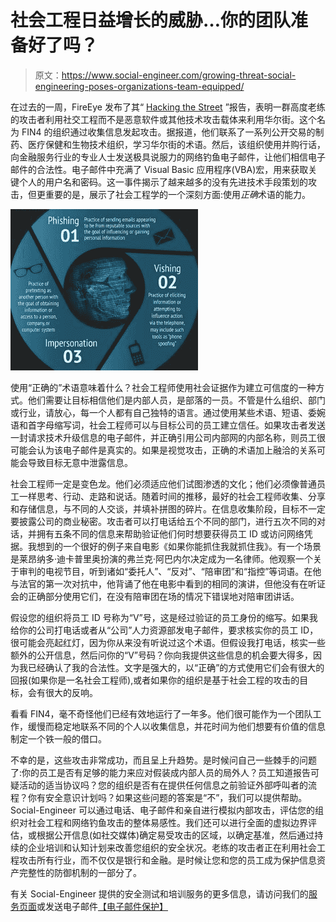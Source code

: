 # 社会工程日益增长的威胁…你的团队准备好了吗？

> 原文：<https://www.social-engineer.com/growing-threat-social-engineering-poses-organizations-team-equipped/>

在过去的一周，FireEye 发布了其“ [Hacking the Street](https://www.fireeye.com/current-threats/threat-intelligence-reports/rpt-fin4.html) ”报告，表明一群高度老练的攻击者利用社交工程而不是恶意软件或其他技术攻击载体来利用华尔街。这个名为 FIN4 的组织通过收集信息发起攻击。据报道，他们联系了一系列公开交易的制药、医疗保健和生物技术组织，学习华尔街的术语。然后，该组织使用并购行话，向金融服务行业的专业人士发送极具说服力的网络钓鱼电子邮件，让他们相信电子邮件的合法性。电子邮件中充满了 Visual Basic 应用程序(VBA)宏，用来获取关键个人的用户名和密码。这一事件揭示了越来越多的没有先进技术手段策划的攻击，但更重要的是，展示了社会工程学的一个深刻方面:使用*正确*术语的能力。

[![InfoGraphicBlog](img/f339747d806bbd5f891babd39b98fc31.png)](https://www.social-engineer.com/wp-content/uploads/2014/12/InfoGraphicBlog.jpg)

使用“正确的”术语意味着什么？社会工程师使用社会证据作为建立可信度的一种方式。他们需要让目标相信他们是内部人员，是部落的一员。不管是什么组织、部门或行业，请放心，每一个人都有自己独特的语言。通过使用某些术语、短语、委婉语和首字母缩写词，社会工程师可以与目标公司的员工建立信任。如果攻击者发送一封请求技术升级信息的电子邮件，并正确引用公司内部网的内部名称，则员工很可能会认为该电子邮件是真实的。如果是视觉攻击，正确的术语加上融洽的关系可能会导致目标无意中泄露信息。

社会工程师一定是变色龙。他们必须适应他们试图渗透的文化；他们必须像普通员工一样思考、行动、走路和说话。随着时间的推移，最好的社会工程师收集、分享和存储信息，与不同的人交谈，并填补拼图的碎片。在信息收集阶段，目标不一定要披露公司的商业秘密。攻击者可以打电话给五个不同的部门，进行五次不同的对话，并拥有五条不同的信息来帮助验证他们何时想要获得员工 ID 或访问网络凭据。我想到的一个很好的例子来自电影《如果你能抓住我就抓住我》。有一个场景是莱昂纳多·迪卡普里奥扮演的弗兰克·阿巴内尔决定成为一名律师。他观察一个关于审判的电视节目，听到诸如“委托人”、“反对”、“陪审团”和“指控”等词语。在他与法官的第一次对抗中，他背诵了他在电影中看到的相同的演讲，但他没有在听证会的正确部分使用它们，在没有陪审团在场的情况下错误地对陪审团讲话。

假设您的组织将员工 ID 号称为“V”号，这是经过验证的员工身份的缩写。如果我给你的公司打电话或者从“公司”人力资源部发电子邮件，要求核实你的员工 ID，很可能会亮起红灯，因为你从来没有听说过这个术语。但假设我打电话，核实一些额外的公开信息，然后问你的“V”号码？你向我提供这些信息的机会要大得多，因为我已经确认了我的合法性。文字是强大的，以“正确”的方式使用它们会有很大的回报(如果你是一名社会工程师),或者如果你的组织是基于社会工程的攻击的目标，会有很大的反响。

看看 FIN4，毫不奇怪他们已经有效地运行了一年多。他们很可能作为一个团队工作，缓慢而稳定地联系不同的个人以收集信息，并花时间为他们想要有价值的信息制定一个铁一般的借口。

不幸的是，这些攻击非常成功，而且呈上升趋势。是时候问自己一些棘手的问题了:你的员工是否有足够的能力来应对假装成内部人员的局外人？员工知道报告可疑活动的适当协议吗？您的组织是否有在提供任何信息之前验证外部呼叫者的流程？你有安全意识计划吗？如果这些问题的答案是“不”，我们可以提供帮助。Social-Engineer 可以通过电话、电子邮件和亲自进行模拟内部攻击，评估您的组织对社会工程和网络钓鱼攻击的整体易感性。我们还可以进行全面的虚拟边界评估，或根据公开信息(如社交媒体)确定易受攻击的区域，以确定基准，然后通过持续的企业培训和认知计划来改善您组织的安全状况。老练的攻击者正在利用社会工程攻击所有行业，而不仅仅是银行和金融。是时候让您和您的员工成为保护信息资产完整性的防御机制的一部分了。

有关 Social-Engineer 提供的安全测试和培训服务的更多信息，请访问我们的[服务页面](https://www.social-engineer.com/services/)或发送电子邮件[【电子邮件保护】](/cdn-cgi/l/email-protection)